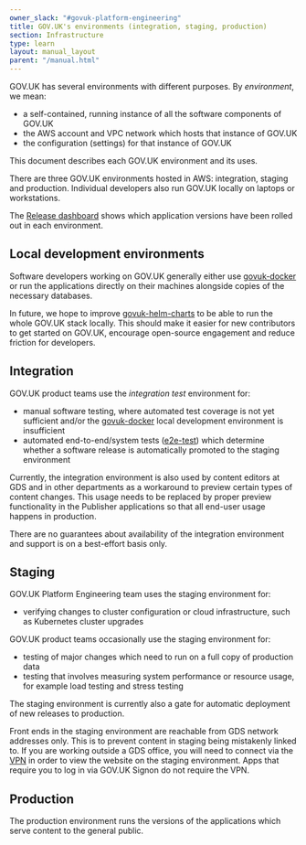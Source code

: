 ```yaml
---
owner_slack: "#govuk-platform-engineering"
title: GOV.UK's environments (integration, staging, production)
section: Infrastructure
type: learn
layout: manual_layout
parent: "/manual.html"
---
```


GOV.UK has several environments with different purposes. By _environment_, we
mean:

- a self-contained, running instance of all the software components of GOV.UK
- the AWS account and VPC network which hosts that instance of GOV.UK
- the configuration (settings) for that instance of GOV.UK

This document describes each GOV.UK environment and its uses.

There are three GOV.UK environments hosted in AWS: integration, staging and
production. Individual developers also run GOV.UK locally on laptops or
workstations.

The [Release dashboard](https://release.publishing.service.gov.uk/) shows which
application versions have been rolled out in each environment.

## Local development environments

Software developers working on GOV.UK generally either use [govuk-docker] or
run the applications directly on their machines alongside copies of the
necessary databases.

In future, we hope to improve [govuk-helm-charts] to be able to run the whole
GOV.UK stack locally. This should make it easier for new contributors to get
started on GOV.UK, encourage open-source engagement and reduce friction for
developers.

## Integration

GOV.UK product teams use the _integration test_ environment for:

- manual software testing, where automated test coverage is not yet sufficient
  and/or the [govuk-docker] local development environment is insufficient
- automated end-to-end/system tests ([e2e-test]) which determine whether a
  software release is automatically promoted to the staging environment

Currently, the integration environment is also used by content editors at GDS
and in other departments as a workaround to preview certain types of content
changes. This usage needs to be replaced by proper preview functionality in the
Publisher applications so that all end-user usage happens in production.

There are no guarantees about availability of the integration environment and
support is on a best-effort basis only.

## Staging

GOV.UK Platform Engineering team uses the staging environment for:

- verifying changes to cluster configuration or cloud infrastructure, such as
  Kubernetes cluster upgrades

GOV.UK product teams occasionally use the staging environment for:

- testing of major changes which need to run on a full copy of production data
- testing that involves measuring system performance or resource usage, for
  example load testing and stress testing

The staging environment is currently also a gate for automatic deployment of
new releases to production.

Front ends in the staging environment are reachable from GDS network addresses
only. This is to prevent content in staging being mistakenly linked to. If you
are working outside a GDS office, you will need to connect via the [VPN] in
order to view the website on the staging environment. Apps that require you to
log in via GOV.UK Signon do not require the VPN.

## Production

The production environment runs the versions of the applications which serve content to the general public.

[govuk-docker]: https://github.com/alphagov/govuk-docker/
[govuk-helm-charts]: https://github.com/alphagov/govuk-helm-charts/
[e2e-test]: /repos/govuk-e2e-tests
[VPN]: https://docs.google.com/document/d/1O1LmLByDLlKU4F1-3chwS8qddd2WjYQgMaaEgTfK5To/preview
